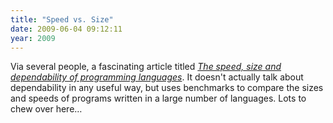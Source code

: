 ```yaml
---
title: "Speed vs. Size"
date: 2009-06-04 09:12:11
year: 2009
---
```

Via several people, a fascinating article titled <em><a href="http://gmarceau.qc.ca/blog/2009/05/speed-size-and-dependability-of.html">The speed, size and dependability of programming languages</a></em>. It doesn't actually talk about dependability in any useful way, but uses benchmarks to compare the sizes and speeds of programs written in a large number of languages. Lots to chew over here…

